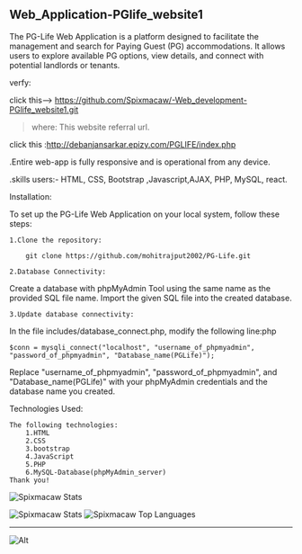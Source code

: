 ## Web_Application-PGlife_website1

The PG-Life Web Application is a platform designed to facilitate the management and search for Paying Guest (PG) accommodations. 
It allows users to explore available PG options, view details, and connect with potential landlords or tenants.

verfy:

click this--> https://github.com/Spixmacaw/-Web_development-PGlife_website1.git

>where: 
This website referral url.
   
click this :http://debanjansarkar.epizy.com/PGLIFE/index.php
   
.Entire web-app is fully responsive and is operational from any device.

.skills users:- HTML, CSS, Bootstrap ,Javascript,AJAX, PHP, MySQL, react.

Installation:

To set up the PG-Life Web Application on your local system, follow these steps:

    1.Clone the repository:

        git clone https://github.com/mohitrajput2002/PG-Life.git 

    2.Database Connectivity:
Create a database with phpMyAdmin Tool using the same name as the provided SQL file name. Import the given SQL file into the created database.

    3.Update database connectivity: 
In the file includes/database_connect.php, modify the following line:php
       
    $conn = mysqli_connect("localhost", "username_of_phpmyadmin", "password_of_phpmyadmin", "Database_name(PGLife)");

Replace "username_of_phpmyadmin", "password_of_phpmyadmin", and "Database_name(PGLife)" with your phpMyAdmin credentials and the database name you created.

Technologies Used:

    The following technologies:
        1.HTML
        2.CSS
        3.bootstrap
        4.JavaScript
        5.PHP
        6.MySQL-Database(phpMyAdmin_server)
    Thank you!
![ Spixmacaw Stats](https://github-readme-stats.vercel.app/api?username=Spixmacaw&theme=vue-dark&show_icons=true&hide_border=true&count_private=true)

![Spixmacaw Stats](https://github-readme-stats.vercel.app/api?username=Spixmacaw&theme=vue-dark&show_icons=true&hide_border=true&count_private=true)
![Spixmacaw Top Languages](https://github-readme-stats.vercel.app/api/top-langs/?username=Spixmacaw&theme=vue-dark&show_icons=true&hide_border=true&layout=compact)

<hr>

![Alt](https://repobeats.axiom.co/api/embed/f713688be87aa5899cb61012215ab0e43e64b7af.svg "Repobeats analytics image")




